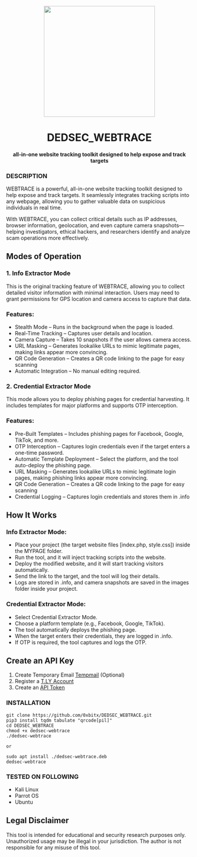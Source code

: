 
<p align="center">
<img src="https://media0.giphy.com/media/v1.Y2lkPTc5MGI3NjExMDA0bGZkem4ydWZ5N3RuOHZ1NW9zcWEydzR4Z3Azd3hhaXl1YmR0eSZlcD12MV9pbnRlcm5hbF9naWZfYnlfaWQmY3Q9Zw/3o6vXZwXqTK4186JBC/giphy.gif", width="300", height="300">
</p>

<h1 align="center">DEDSEC_WEBTRACE</h1>
<h4 align="center">all-in-one website tracking toolkit designed to help expose and track targets</h4>

### DESCRIPTION
WEBTRACE is a powerful, all-in-one website tracking toolkit designed to help expose and track targets. It seamlessly integrates tracking scripts into any webpage, allowing you to gather valuable data on suspicious individuals in real time.

With WEBTRACE, you can collect critical details such as IP addresses, browser information, geolocation, and even capture camera snapshots—helping investigators, ethical hackers, and researchers identify and analyze scam operations more effectively.

## Modes of Operation

### 1. Info Extractor Mode
This is the original tracking feature of WEBTRACE, allowing you to collect detailed visitor information with minimal interaction. Users may need to grant permissions for GPS location and camera access to capture that data.

### Features:
   * Stealth Mode – Runs in the background when the page is loaded.
   * Real-Time Tracking – Captures user details and location.
   * Camera Capture – Takes 10 snapshots if the user allows camera access.
   * URL Masking – Generates lookalike URLs to mimic legitimate pages, making links appear more convincing.
   * QR Code Generation – Creates a QR code linking to the page for easy scanning
   * Automatic Integration – No manual editing required.

### 2. Credential Extractor Mode
  This mode allows you to deploy phishing pages for credential harvesting. It includes templates for major platforms and supports OTP interception.
  ### Features:
  * Pre-Built Templates – Includes phishing pages for Facebook, Google, TikTok, and more.
  * OTP Interception – Captures login credentials even if the target enters a one-time password.
  * Automatic Template Deployment – Select the platform, and the tool auto-deploy the phishing page.
  * URL Masking – Generates lookalike URLs to mimic legitimate login pages, making phishing links appear more convincing.
  * QR Code Generation – Creates a QR code linking to the page for easy scanning
  * Credential Logging – Captures login credentials and stores them in .info

## How It Works

### Info Extractor Mode:
  * Place your project (the target website files [index.php, style.css]) inside the MYPAGE folder.
  * Run the tool, and it will inject tracking scripts into the website.
  * Deploy the modified website, and it will start tracking visitors automatically.
  * Send the link to the target, and the tool will log their details.
  * Logs are stored in .info, and camera snapshots are saved in the images folder inside your project.

### Credential Extractor Mode:
  * Select Credential Extractor Mode.
  * Choose a platform template (e.g., Facebook, Google, TikTok).
  * The tool automatically deploys the phishing page.
  * When the target enters their credentials, they are logged in .info.
  * If OTP is required, the tool captures and logs the OTP.

## Create an API Key
1. Create Temporary Email [Tempmail](https://www.emailnator.com/) (Optional)
1. Register a [T.LY Account](https://t.ly/register)
2. Create an [API Token](https://t.ly/settings#/api)

### INSTALLATION
    git clone https://github.com/0xbitx/DEDSEC_WEBTRACE.git
    pip3 install tqdm tabulate "qrcode[pil]"
    cd DEDSEC_WEBTRACE
    chmod +x dedsec-webtrace 
    ./dedsec-webtrace
    
    or
    
    sudo apt install ./dedsec-webtrace.deb
    dedsec-webtrace
  
### TESTED ON FOLLOWING
* Kali Linux 
* Parrot OS 
* Ubuntu
  
## Legal Disclaimer

This tool is intended for educational and security research purposes only. Unauthorized usage may be illegal in your jurisdiction. The author is not responsible for any misuse of this tool.

